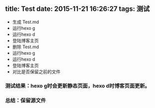 title: Test
date: 2015-11-21 16:26:27
tags: 测试
---
- 生成 Test.md
- 运行hexo g
- 运行hexo d
- 登陆博客主页
- 删除 Test.md
- 运行hexo g
- 运行hexo d
- 登陆博客主页
- 对比是否保留之前的文件
### 测试结果：hexo g时会更新静态页面，hexo d时博客页面更新。
### 总结：保留源文件
